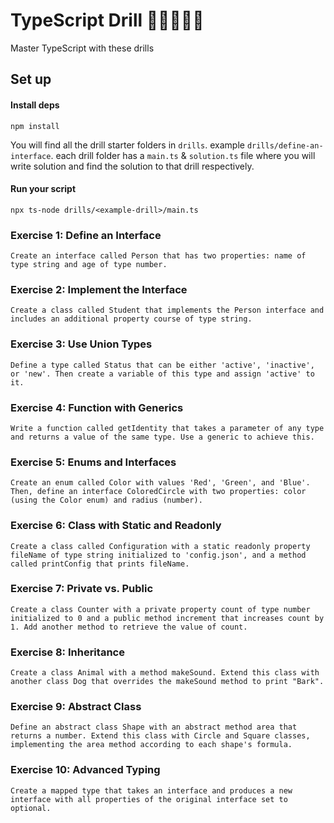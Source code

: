 # TypeScript Drill 🏋🏾‍♀️💪🏾

Master TypeScript with these drills


## Set up
 
#### Install deps
`npm install`


You will find all the drill starter folders in `drills`. example `drills/define-an-interface`. each drill folder has a `main.ts` & `solution.ts` file where you will write solution and find the solution to that drill respectively. 

#### Run your script

`npx ts-node drills/<example-drill>/main.ts`


### Exercise 1: Define an Interface

`Create an interface called Person that has two properties: name of type string and age of type number.`

### Exercise 2: Implement the Interface
`Create a class called Student that implements the Person interface and includes an additional property course of type string.`

### Exercise 3: Use Union Types
`Define a type called Status that can be either 'active', 'inactive', or 'new'. Then create a variable of this type and assign 'active' to it.`

### Exercise 4: Function with Generics
`Write a function called getIdentity that takes a parameter of any type and returns a value of the same type. Use a generic to achieve this.`

### Exercise 5: Enums and Interfaces
`Create an enum called Color with values 'Red', 'Green', and 'Blue'. Then, define an interface ColoredCircle with two properties: color (using the Color enum) and radius (number).`

### Exercise 6: Class with Static and Readonly
`Create a class called Configuration with a static readonly property fileName of type string initialized to 'config.json', and a method called printConfig that prints fileName.`

### Exercise 7: Private vs. Public
`Create a class Counter with a private property count of type number initialized to 0 and a public method increment that increases count by 1. Add another method to retrieve the value of count.`

### Exercise 8: Inheritance
`Create a class Animal with a method makeSound. Extend this class with another class Dog that overrides the makeSound method to print "Bark".`

### Exercise 9: Abstract Class
`Define an abstract class Shape with an abstract method area that returns a number. Extend this class with Circle and Square classes, implementing the area method according to each shape's formula.`

### Exercise 10: Advanced Typing
`Create a mapped type that takes an interface and produces a new interface with all properties of the original interface set to optional.`

